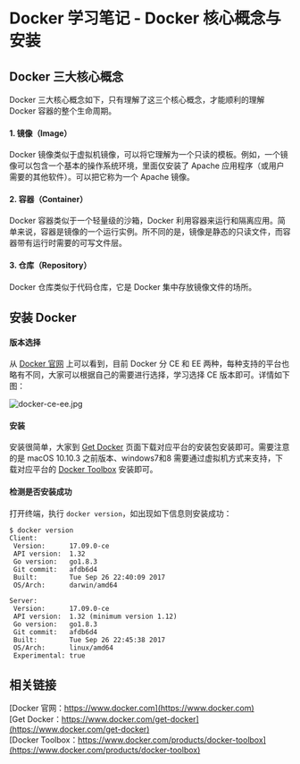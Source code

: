 # Docker 学习笔记 - Docker 核心概念与安装


## Docker 三大核心概念

Docker 三大核心概念如下，只有理解了这三个核心概念，才能顺利的理解 Docker 容器的整个生命周期。

#### 1. 镜像（Image）
Docker 镜像类似于虚拟机镜像，可以将它理解为一个只读的模板。例如，一个镜像可以包含一个基本的操作系统环境，里面仅安装了 Apache 应用程序（或用户需要的其他软件）。可以把它称为一个 Apache 镜像。

#### 2. 容器（Container）
Docker 容器类似于一个轻量级的沙箱，Docker 利用容器来运行和隔离应用。简单来说，容器是镜像的一个运行实例。所不同的是，镜像是静态的只读文件，而容器带有运行时需要的可写文件层。

#### 3. 仓库（Repository）
Docker 仓库类似于代码仓库，它是 Docker 集中存放镜像文件的场所。


## 安装 Docker

#### 版本选择
从 [Docker 官网](https://www.docker.com) 上可以看到，目前 Docker 分 CE 和 EE 两种，每种支持的平台也略有不同，大家可以根据自己的需要进行选择，学习选择 CE 版本即可。详情如下图：

![docker-ce-ee.jpg](http://www.mayanlong.com/usr/uploads/2017/10/1818953991.jpg)

#### 安装

安装很简单，大家到 [Get Docker](https://www.docker.com/get-docker) 页面下载对应平台的安装包安装即可。需要注意的是 macOS 10.10.3 之前版本、windows7和8 需要通过虚拟机方式来支持，下载对应平台的 [Docker Toolbox](https://www.docker.com/products/docker-toolbox) 安装即可。 

#### 检测是否安装成功
打开终端，执行 `docker version`，如出现如下信息则安装成功：
```
$ docker version
Client:
 Version:      17.09.0-ce
 API version:  1.32
 Go version:   go1.8.3
 Git commit:   afdb6d4
 Built:        Tue Sep 26 22:40:09 2017
 OS/Arch:      darwin/amd64

Server:
 Version:      17.09.0-ce
 API version:  1.32 (minimum version 1.12)
 Go version:   go1.8.3
 Git commit:   afdb6d4
 Built:        Tue Sep 26 22:45:38 2017
 OS/Arch:      linux/amd64
 Experimental: true

```


## 相关链接

[Docker 官网：https://www.docker.com](https://www.docker.com)<br>
[Get Docker：https://www.docker.com/get-docker](https://www.docker.com/get-docker)<br>
[Docker Toolbox：https://www.docker.com/products/docker-toolbox](https://www.docker.com/products/docker-toolbox)
